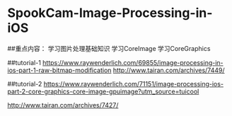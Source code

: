 # SpookCam-Image-Processing-in-iOS

##重点内容：
 学习图片处理基础知识
 学习CoreImage
 学习CoreGraphics
 
 
##tutorial-1
https://www.raywenderlich.com/69855/image-processing-in-ios-part-1-raw-bitmap-modification
http://www.tairan.com/archives/7449/


##tutorial-2
https://www.raywenderlich.com/71151/image-processing-ios-part-2-core-graphics-core-image-gpuimage?utm_source=tuicool

http://www.tairan.com/archives/7427/



